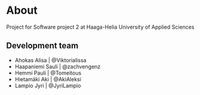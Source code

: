 # About
Project for Software project 2 at Haaga-Helia University of Applied Sciences

## Development team
- Ahokas Alisa | @Viktorialissa
- Haapaniemi Sauli | @zachvengenz
- Hemmi Pauli | @Tomeitous
- Hietamäki Aki | @AkiAleksi
- Lampio Jyri | @JyriLampio
